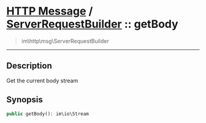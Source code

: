 # [HTTP Message](http.md) / [ServerRequestBuilder](http-ServerRequestBuilder.md) :: getBody
 > im\http\msg\ServerRequestBuilder
____

## Description
Get the current body stream

## Synopsis
```php
public getBody(): im\io\Stream
```
